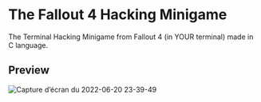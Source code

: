 # The Fallout 4 Hacking Minigame
The Terminal Hacking Minigame from Fallout 4 (in YOUR terminal) made in C language.

## Preview

![Capture d’écran du 2022-06-20 23-39-49](https://user-images.githubusercontent.com/105165180/174681047-d6254459-ab6d-4f3f-9448-e77b012c4a2b.png)
